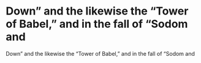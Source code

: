 # Down” and the likewise the “Tower of Babel,” and in the fall of “Sodom and

Down” and the likewise the “Tower of Babel,” and in the fall of “Sodom and